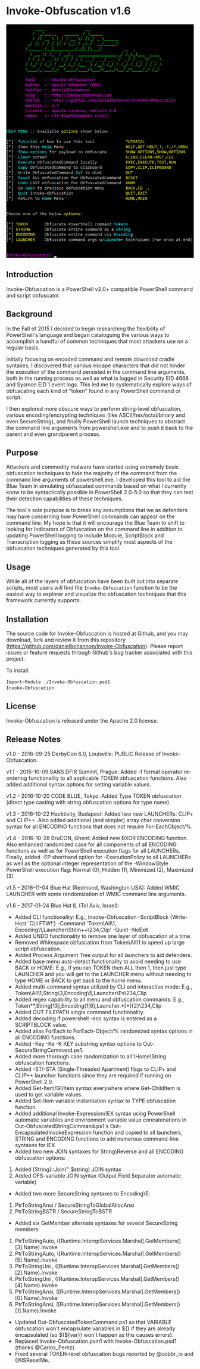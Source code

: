 Invoke-Obfuscation v1.6
===============

![Invoke-Obfuscation Screenshot](https://github.com/danielbohannon/danielbohannon.github.io/blob/master/Invoke-Obfuscation%20Screenshot.png)

Introduction
------------
Invoke-Obfuscation is a PowerShell v2.0+ compatible PowerShell command
and script obfuscator.

Background
----------
In the Fall of 2015 I decided to begin researching the flexibility of
PowerShell's language and began cataloguing the various ways to
accomplish a handful of common techniques that most attackers use on a
regular basis.

Initially focusing on encoded command and remote download cradle syntaxes,
I discovered that various escape characters that did not hinder the
execution of the command persisted in the command line arguments, both in
the running process as well as what is logged in Security EID 4688 and
Sysmon EID 1 event logs. This led me to systematically explore ways of
obfuscating each kind of "token" found in any PowerShell command or script.

I then explored more obscure ways to perform string-level obfuscation,
various encoding/encrypting techniques (like ASCII/hex/octal/binary and even
SecureString), and finally PowerShell launch techniques to abstract the
command line arguments from powershell.exe and to push it back to the parent
and even grandparent process.

Purpose
-------
Attackers and commodity malware have started using extremely basic
obfuscation techniques to hide the majority of the command from the command
line arguments of powershell.exe. I developed this tool to aid the Blue Team
in simulating obfuscated commands based on what I currently know to be
syntactically possible in PowerShell 2.0-5.0 so that they can test their
detection capabilities of these techniques.

The tool's sole purpose is to break any assumptions that we as defenders may
have concerning how PowerShell commands can appear on the command line. My
hope is that it will encourage the Blue Team to shift to looking for
Indicators of Obfuscation on the command line in addition to updating
PowerShell logging to include Module, ScriptBlock and Transcription logging
as these sources simplify most aspects of the obfuscation techniques
generated by this tool.

Usage
-----
While all of the layers of obfuscation have been built out into separate
scripts, most users will find the `Invoke-Obfuscation` function to be the
easiest way to explorer and visualize the obfuscation techniques that this
framework currently supports.

Installation
------------
The source code for Invoke-Obfuscation is hosted at Github, and you may
download, fork and review it from this repository
(https://github.com/danielbohannon/Invoke-Obfuscation). Please report issues
or feature requests through Github's bug tracker associated with this project.

To install:

	Import-Module ./Invoke-Obfuscation.psd1
	Invoke-Obfuscation

License
-------
Invoke-Obfuscation is released under the Apache 2.0 license.

Release Notes
-------------
v1.0 - 2016-09-25 DerbyCon 6.0, Louisville: PUBLIC Release of Invoke-Obfuscation.

v1.1 - 2016-10-09 SANS DFIR Summit, Prague: Added -f format operator re-ordering 
functionality to all applicable TOKEN obfuscation functions. Also added additional 
syntax options for setting variable values.

v1.2 - 2016-10-20 CODE BLUE, Tokyo: Added Type TOKEN obfuscation (direct type 
casting with string obfuscation options for type name).

v1.3 - 2016-10-22 Hacktivity, Budapest: Added two new LAUNCHERs: CLIP+ and CLIP++. 
Also added additional (and simpler) array char conversion syntax for all ENCODING 
functions that does not require For-EachObject/%.

v1.4 - 2016-10-28 BruCON, Ghent: Added new BXOR ENCODING function. Also enhanced 
randomized case for all components of all ENCODING functions as well as for 
PowerShell execution flags for all LAUNCHERs. Finally, added -EP shorthand option 
for -ExecutionPolicy to all LAUNCHERs as well as the optional integer representation 
of the -WindowStyle PowerShell execution flag: Normal (0), Hidden (1), Minimized (2), 
Maximized (3).

v1.5 - 2016-11-04 Blue Hat (Redmond, Washington USA): Added WMIC LAUNCHER with some 
randomization of WMIC command line arguments.

v1.6 - 2017-01-24 Blue Hat IL (Tel Aviv, Israel):
- Added CLI functionality:
E.g., Invoke-Obfuscation -ScriptBlock {Write-Host 'CLI FTW!'} -Command 'Token\All\1,
Encoding\1,Launcher\Stdin++\234,Clip' -Quiet -NoExit
- Added UNDO functionality to remove one layer of obfuscation at a time.
- Removed Whitespace obfuscation from Token\All\1 to speed up large script obfuscation.
- Added Process Argument Tree output for all launchers to aid defenders.
- Added base menu auto-detect functionality to avoid needing to use BACK or HOME:
E.g., if you ran TOKEN then ALL then 1, then just type LAUNCHER and you will get to 
the LAUNCHER menu without needing to type HOME or BACK to get back to the home menu.
- Added multi-command syntax utilized by CLI and interactive mode:
E.g., Token\All\1,String\3,Encoding\5,Launcher\Ps\234,Clip
- Added regex capability to all menu and obfuscation commands:
E.g., Token\*\*,String\[13],Encoding\(1|6),Launcher\.*[+]{2}\234,Clip
- Added OUT FILEPATH single command functionality.
- Added decoding if powershell -enc syntax is entered as a SCRIPTBLOCK value.
- Added alias ForEach to ForEach-Object/% randomized syntax options in all ENCODING 
functions.
- Added -Key -Ke -K KEY substring syntax options to Out-SecureStringCommand.ps1.
- Added more thorough case randomization to all \Home\String obfuscation functions.
- Added -ST/-STA (Single-Threaded Apartment) flags to CLIP+ and CLIP++ launcher 
functions since they are required if running on PowerShell 2.0.
- Added Get-Item/GI/Item syntax everywhere where Get-ChildItem is used to get 
variable values.
- Added Set-Item variable instantiation syntax to TYPE obfuscation function.
- Added additional Invoke-Expression/IEX syntax using PowerShell automatic variables 
and environment variable value concatenations in Out-ObfuscatedStringCommand.ps1's 
Out-EncapsulatedInvokeExpression function and copied to all launchers, STRING and 
ENCODING functions to add numerous command-line syntaxes for IEX.
- Added two new JOIN syntaxes for String\Reverse and all ENCODING obfuscation options:
1) Added [String]::Join('',$string) JOIN syntax
2) Added OFS-variable JOIN syntax (Output Field Separator automatic variable)
- Added two more SecureString syntaxes to Encoding\5:
1) PtrToStringAnsi / SecureStringToGlobalAllocAnsi
2) PtrToStringBSTR / SecureStringToBSTR
- Added six GetMember alternate syntaxes for several SecureString members:
1) PtrToStringAuto, ([Runtime.InteropServices.Marshal].GetMembers()[3].Name).Invoke
2) PtrToStringAuto, ([Runtime.InteropServices.Marshal].GetMembers()[5].Name).Invoke
3) PtrToStringUni , ([Runtime.InteropServices.Marshal].GetMembers()[2].Name).Invoke
4) PtrToStringUni , ([Runtime.InteropServices.Marshal].GetMembers()[4].Name).Invoke
5) PtrToStringAnsi, ([Runtime.InteropServices.Marshal].GetMembers()[0].Name).Invoke
6) PtrToStringAnsi, ([Runtime.InteropServices.Marshal].GetMembers()[1].Name).Invoke
- Updated Out-ObfuscatedTokenCommand.ps1 so that VARIABLE obfuscation won't 
encapsulate variables in ${} if they are already encapsulated (so ${${var}} won't 
happen as this causes errors).
- Replaced Invoke-Obfuscation.psm1 with Invoke-Obfuscation.psd1 (thanks @Carlos_Perez).
- Fixed several TOKEN-level obfuscation bugs reported by @cobbr_io and @IISResetMe.